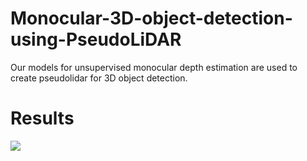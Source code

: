 # Monocular-3D-object-detection-using-PseudoLiDAR
Our models for unsupervised monocular depth estimation are used to create pseudolidar for 3D object detection.
# Results
![](Final_demo_detection.gif)
